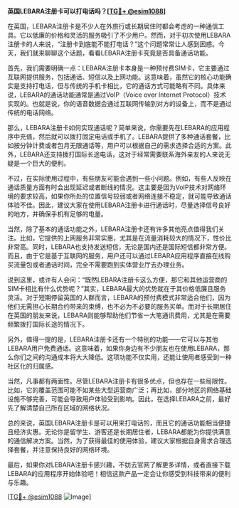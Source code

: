 **英国LEBARA注册卡可以打电话吗？[[TG💪+ @esim1088](https://t.me/s/esim1088)]**

在英国，LEBARA注册卡是不少人在外旅行或长期居住时都会考虑的一种通信工具。它以低廉的价格和灵活的服务吸引了不少用户。然而，对于初次使用LEBARA注册卡的人来说，“注册卡到底能不能打电话？”这个问题常常让人感到困惑。今天，我们就来聊聊这个话题，看看LEBARA注册卡究竟是否具备通话功能。

首先，我们需要明确一点：LEBARA注册卡本身是一种预付费SIM卡，它主要通过互联网提供服务，包括通话、短信以及上网功能。这意味着，虽然它的核心功能确实是支持打电话，但与传统的手机卡相比，它的通话方式可能略有不同。具体来说，LEBARA的通话功能通常是通过VoIP（Voice over Internet Protocol）技术实现的。也就是说，你的语音数据会通过互联网传输到对方的设备上，而不是通过传统的电话网络。

那么，LEBARA注册卡如何实现通话呢？简单来说，你需要先在LEBARA的应用程序中充值，然后就可以拨打固定电话或手机了。LEBARA提供了多种通话套餐，比如按分钟计费或者包月无限通话等，用户可以根据自己的需求选择合适的方案。此外，LEBARA还支持拨打国际长途电话，这对于经常需要联系海外亲友的人来说无疑是一个巨大的便利。

不过，在实际使用过程中，有些朋友可能会遇到一些小问题。例如，有些人反映在通话质量方面有时会出现延迟或者断线的情况。这主要是因为VoIP技术对网络环境的要求较高，如果你所处的位置信号较弱或者网络连接不稳定，就可能导致通话体验不佳。因此，建议大家在使用LEBARA注册卡进行通话时，尽量选择信号良好的地方，并确保手机有足够的电量。

当然，除了基本的通话功能之外，LEBARA注册卡还有许多其他亮点值得我们关注。比如，它提供的上网服务非常实惠，尤其是在流量消耗较大的情况下，性价比非常高。同时，LEBARA也支持发送短信，无论是国内还是国际短信都非常方便。而且，由于它是基于互联网的服务，用户还可以通过LEBARA应用程序直接在线购买流量包或者通话时间，完全不需要跑到实体营业厅去办理业务。

说到这里，或许有人会问：“既然LEBARA注册卡这么方便，那它和其他运营商的SIM卡相比有什么优势呢？”其实，LEBARA最大的优势就在于其价格低廉且服务灵活。对于短期停留英国的人群而言，LEBARA的预付费模式非常适合他们，因为他们无需担心长期合约带来的束缚，也不必为不必要的服务买单。而对于长期居住在英国的朋友来说，LEBARA则能够帮助他们节省一大笔通讯费用，尤其是在需要频繁拨打国际长途的情况下。

另外，值得一提的是，LEBARA注册卡还有一个特别的功能——它可以与其他LEBARA用户免费通话。这意味着，如果你身边有不少朋友也在使用LEBARA，那么你们之间的沟通成本将大大降低。这项功能不仅实用，还能让使用者感受到一种社区化的归属感。

当然，凡事都有两面性。尽管LEBARA注册卡有很多优点，但也存在一些局限性。比如，它的覆盖范围可能不如某些大型运营商广泛；再比如，部分地区的网络基础设施不够完善，可能会导致用户体验受到影响。因此，在选择LEBARA之前，最好先了解清楚自己所在区域的网络状况。

总的来说，英国LEBARA注册卡是可以用来打电话的，而且它的通话功能相当便捷且经济实惠。无论你是留学生、游客还是长期居住者，LEBARA都能为你提供满意的通信解决方案。当然，为了获得最佳的使用体验，建议大家根据自身需求合理选择套餐，并注意保持良好的网络环境。

最后，如果你对LEBARA注册卡感兴趣，不妨去官网了解更多详情，或者直接下载LEBARA的应用程序开始体验吧！相信这款产品一定会让你感受到科技带来的便利与乐趣。

[[TG💪+ @esim1088](https://t.me/s/esim1088) ![Image](https://i.postimg.cc/4NQfJmqS/Snipaste-2025-05-13-00-14-12.png)]